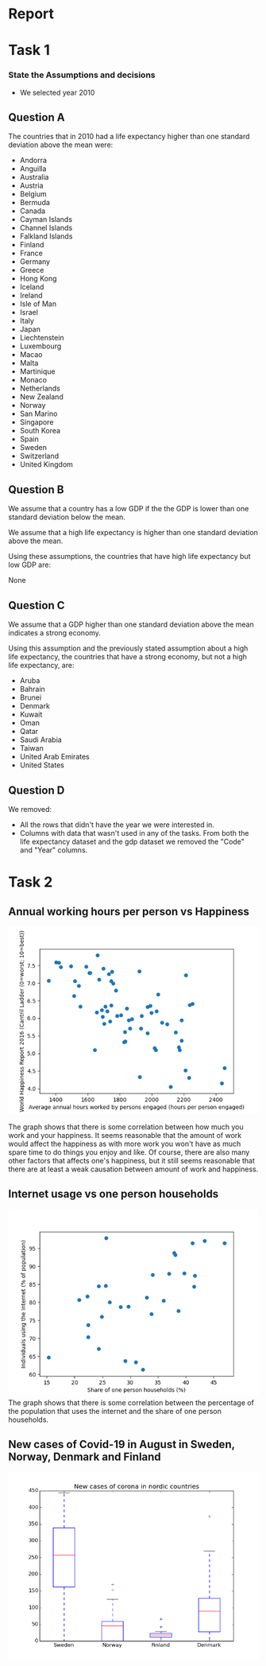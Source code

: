 # Report

# Task 1

### State the Assumptions and decisions

- We selected year 2010


## Question A

The countries that in 2010 had a life expectancy higher than one standard deviation above the mean were:

- Andorra
- Anguilla
- Australia
- Austria
- Belgium 
- Bermuda 
- Canada
- Cayman Islands 
- Channel Islands 
- Falkland Islands 
- Finland 
- France
- Germany 
- Greece
- Hong Kong 
- Iceland 
- Ireland 
- Isle of Man 
- Israel
- Italy 
- Japan 
- Liechtenstein 
- Luxembourg 
- Macao 
- Malta 
- Martinique
- Monaco 
- Netherlands 
- New Zealand 
- Norway 
- San Marino
- Singapore
- South Korea
- Spain
- Sweden
- Switzerland 
- United Kingdom



<!--- Consider whether the results obtained seem
reasonable -->


## Question B

We assume that a country has a low GDP if the the GDP is lower than one standard deviation below the mean. 

We assume that a high life expectancy is higher than one standard deviation above the mean. 

Using these assumptions, the countries that have high life expectancy but low GDP are:

None

<!--- Motivera varför våra assumptions är rimliga? --->
<!--- Consider whether the results obtained seem
reasonable -->

## Question C

We assume that a GDP higher than one standard deviation above the mean indicates a strong economy. 

Using this assumption and the previously stated assumption about a high life expectancy, the countries that have a strong economy, but not a high life expectancy, are:

- Aruba
- Bahrain
- Brunei
- Denmark
- Kuwait
- Oman
- Qatar
- Saudi Arabia
- Taiwan
- United Arab Emirates
- United States

<!--- Motivera varför våra assumptions är rimliga? --->
<!--- Consider whether the results obtained seem
reasonable -->

## Question D

We removed:

- All the rows that didn't have the year we were interested in.
- Columns with data that wasn't used in any of the tasks. From both the life expectancy dataset and the gdp dataset we removed the "Code" and "Year" columns.

<!--- Något om att vi funderade på att ta bort alla rader som ej blev "utvalda" av varken task A, task B, task C ? --->


# Task 2

## Annual working hours per person vs Happiness

![img](fig/working-hours-happiness.png)

The graph shows that there is some correlation between how much you work and your happiness. It seems reasonable that the amount of work would affect the happiness as with more work you won't have as much spare time to do things you enjoy and like.  Of course, there are also many other factors that affects one's happiness, but it still seems reasonable that there are at least a weak causation between amount of work and happiness. 

<!--- Eventuellt något om att working hours inte tar med  arbetslösa? Många som jobbar 0 timmar är förmodligen inte glada? --->

## Internet usage vs one person households

![img](fig/internet_household.png)
The graph shows that there is some correlation between the percentage of the population that uses the internet and the share of one person households.

## New cases of Covid-19 in August in Sweden, Norway, Denmark and Finland

![img](fig/boxplot_covid.png)
